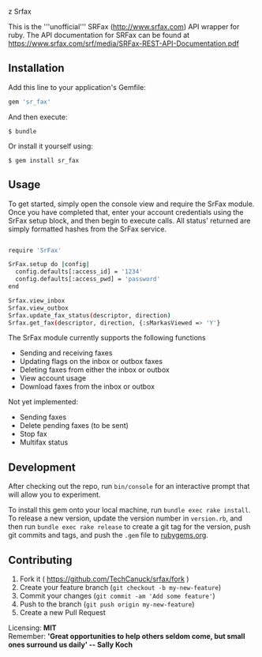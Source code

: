 z Srfax

This is the '''unofficial''' SRFax (http://www.srfax.com) API wrapper for ruby.  The API documentation for SRFax can be found at https://www.srfax.com/srf/media/SRFax-REST-API-Documentation.pdf

## Installation

Add this line to your application's Gemfile:

```ruby
gem 'sr_fax'
```

And then execute:

    $ bundle

Or install it yourself using: 

    $ gem install sr_fax

## Usage

To get started, simply open the console view and require the SrFax module.  Once you have completed that, enter your account credentials using the SrFax setup block, and then begin to execute calls. All status' returned are simply formatted hashes from the SrFax service.

```sh

require 'SrFax'

SrFax.setup do |config|
  config.defaults[:access_id] = '1234'
  config.defaults[:access_pwd] = 'password'
end

Srfax.view_inbox
Srfax.view_outbox
Srfax.update_fax_status(descriptor, direction) 
Srfax.get_fax(descriptor, direction, {:sMarkasViewed => 'Y'} 
```

The SrFax module currently supports the following functions
  - Sending and receiving faxes
  - Updating flags on the inbox or outbox faxes
  - Deleting faxes from either the inbox or outbox
  - View account usage
  - Download faxes from the inbox or outbox

Not yet implemented:
  - Sending faxes
  - Delete pending faxes (to be sent)
  - Stop fax
  - Multifax status

## Development

After checking out the repo, run `bin/console` for an interactive prompt that will allow you to experiment.

To install this gem onto your local machine, run `bundle exec rake install`. To release a new version, update the version number in `version.rb`, and then run `bundle exec rake release` to create a git tag for the version, push git commits and tags, and push the `.gem` file to [rubygems.org](https://rubygems.org).

## Contributing

1. Fork it ( https://github.com/TechCanuck/srfax/fork )
2. Create your feature branch (`git checkout -b my-new-feature`)
3. Commit your changes (`git commit -am 'Add some feature'`)
4. Push to the branch (`git push origin my-new-feature`)
5. Create a new Pull Request

Licensing: **MIT**  
Remember: **'Great opportunities to help others seldom come, but small ones surround us daily' -- Sally Koch**
